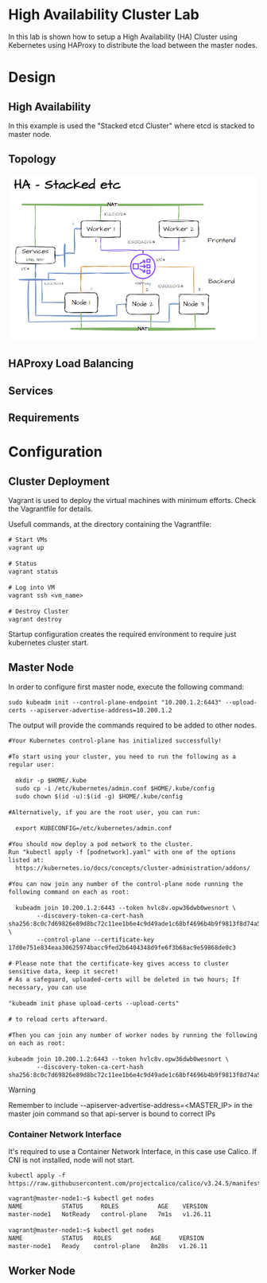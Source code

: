 # High Availability Cluster Lab

In this lab is shown how to setup a High Availability (HA) Cluster using Kebernetes using HAProxy to distribute
the load between the master nodes.

# Design

## High Availability

In this example is used the "Stacked etcd Cluster" where etcd is stacked to master node.

## Topology

![Alt text](topology.png)

## HAProxy Load Balancing

## Services

## Requirements

# Configuration

## Cluster Deployment

Vagrant is used to deploy the virtual machines with minimum efforts. Check the Vagrantfile for details.

Usefull commands, at the directory containing the Vagrantfile:

```shell
# Start VMs
vagrant up

# Status
vagrant status

# Log into VM
vagrant ssh <vm_name>

# Destroy Cluster
vagrant destroy
```

Startup configuration creates the required environment to require just kubernetes cluster start.

## Master Node

In order to configure first master node, execute the following command:

```shell
sudo kubeadm init --control-plane-endpoint "10.200.1.2:6443" --upload-certs --apiserver-advertise-address=10.200.1.2
```

The output will provide the commands required to be added to other nodes.

```shell
#Your Kubernetes control-plane has initialized successfully!

#To start using your cluster, you need to run the following as a regular user:

  mkdir -p $HOME/.kube
  sudo cp -i /etc/kubernetes/admin.conf $HOME/.kube/config
  sudo chown $(id -u):$(id -g) $HOME/.kube/config

#Alternatively, if you are the root user, you can run:

  export KUBECONFIG=/etc/kubernetes/admin.conf

#You should now deploy a pod network to the cluster.
Run "kubectl apply -f [podnetwork].yaml" with one of the options listed at:
  https://kubernetes.io/docs/concepts/cluster-administration/addons/

#You can now join any number of the control-plane node running the following command on each as root:

  kubeadm join 10.200.1.2:6443 --token hvlc8v.opw36dwb0wesnort \
        --discovery-token-ca-cert-hash sha256:8c0c7d69826e89d8bc72c11ee1b6e4c9d49ade1c68bf4696b4b9f9813f8d74a5 \
        --control-plane --certificate-key 17d0e751e834eaa30625974bacc9fed2b6404348d9fe6f3b68ac9e59868de0c3

# Please note that the certificate-key gives access to cluster sensitive data, keep it secret!
# As a safeguard, uploaded-certs will be deleted in two hours; If necessary, you can use

"kubeadm init phase upload-certs --upload-certs" 

# to reload certs afterward.

#Then you can join any number of worker nodes by running the following on each as root:

kubeadm join 10.200.1.2:6443 --token hvlc8v.opw36dwb0wesnort \
        --discovery-token-ca-cert-hash sha256:8c0c7d69826e89d8bc72c11ee1b6e4c9d49ade1c68bf4696b4b9f9813f8d74a5
```

>[!WARNING]
> Remember to include --apiserver-advertise-address=<MASTER_IP> in the master join command so that api-server is bound to correct IPs

### Container Network Interface
It's required to use a Container Network Interface, in this case use Calico. If CNI is not installed, node will not start.

```shell
kubectl apply -f https://raw.githubusercontent.com/projectcalico/calico/v3.24.5/manifests/calico.yaml
```

```shell
vagrant@master-node1:~$ kubectl get nodes
NAME           STATUS     ROLES           AGE    VERSION
master-node1   NotReady   control-plane   7m1s   v1.26.11

vagrant@master-node1:~$ kubectl get nodes
NAME           STATUS   ROLES           AGE     VERSION
master-node1   Ready    control-plane   8m28s   v1.26.11

```

## Worker Node

